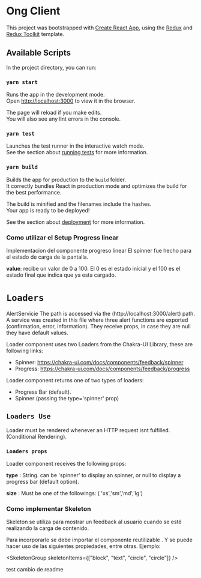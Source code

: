# Ong Client

This project was bootstrapped with [Create React App](https://github.com/facebook/create-react-app), using the [Redux](https://redux.js.org/) and [Redux Toolkit](https://redux-toolkit.js.org/) template.

## Available Scripts

In the project directory, you can run:

### `yarn start`

Runs the app in the development mode.<br />
Open [http://localhost:3000](http://localhost:3000) to view it in the browser.

The page will reload if you make edits.<br />
You will also see any lint errors in the console.

### `yarn test`

Launches the test runner in the interactive watch mode.<br />
See the section about [running tests](https://facebook.github.io/create-react-app/docs/running-tests) for more information.

### `yarn build`

Builds the app for production to the `build` folder.<br />
It correctly bundles React in production mode and optimizes the build for the best performance.

The build is minified and the filenames include the hashes.<br />
Your app is ready to be deployed!

See the section about [deployment](https://facebook.github.io/create-react-app/docs/deployment) for more information.

### Como utilizar el Setup Progress linear
Implementacion del componente progreso linear
El spinner fue hecho para el estado de carga de la pantalla.

**value**: recibe un valor de 0 a 100. El 0 es el estado inicial y el 100 es el estado final que indica que ya esta cargado.

# `Loaders`


AlertServicie
The path is accessed via the (http://localhost:3000/alert) path.
A service was created in this file where three alert functions are exported (confirmation, error, information). They receive props, in case they are null they have default values.

Loader component uses two Loaders from the Chakra-UI Library, these are following links:

- Spinner: https://chakra-ui.com/docs/components/feedback/spinner
- Progress: https://chakra-ui.com/docs/components/feedback/progress

Loader component returns one of two types of loaders:

- Progress Bar (default).
- Spinner (passing the type='spinner' prop)

## `Loaders Use`

Loader must be rendered whenever an HTTP request isnt fulfilled. (Conditional Rendering).

### `Loaders props`

Loader component receives the following props:

**type** : String. can be 'spinner' to display an spinner, or null to display a progress bar (default option).

**size** : Must be one of the followings: ( 'xs','sm','md','lg')

### Como implementar Skeleton

Skeleton se utiliza para mostrar un feedback al usuario cuando se esté realizando la carga de contenido.

Para incorporarlo se debe importar el componente reutilizable <SkeletonGroup />. Y se puede hacer uso de las siguientes propiedades, entre otras. Ejemplo:

<SkeletonGroup skeletonItems={["block", "text", "circle", "circle"]} />


test cambio de readme